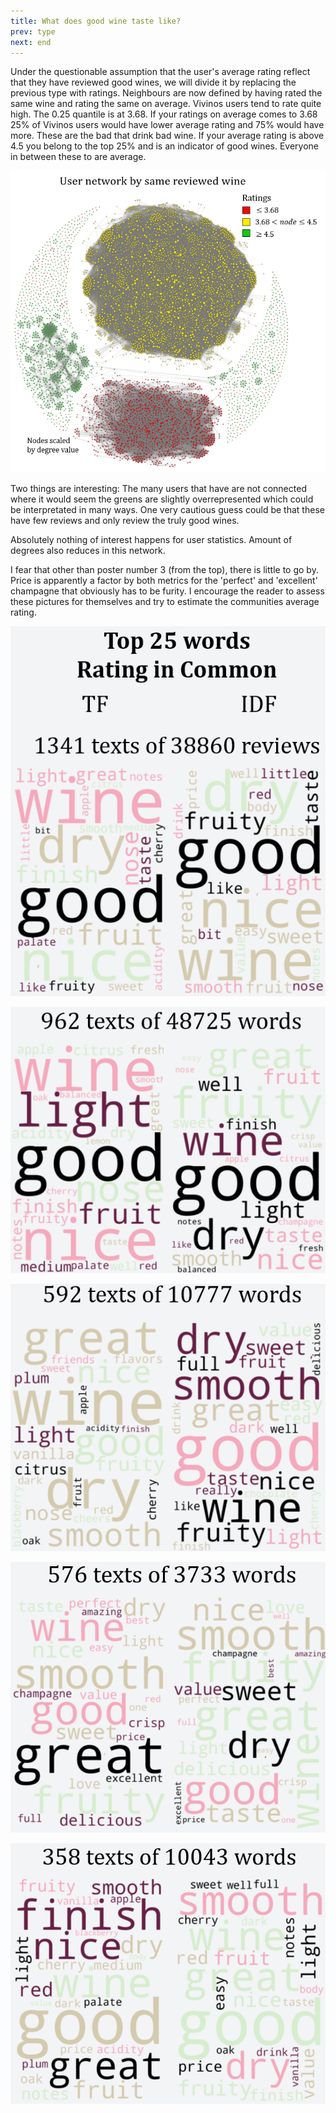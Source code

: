 ```yaml
---
title: What does good wine taste like?
prev: type
next: end
---
```

Under the questionable assumption that the user's average rating reflect that they have reviewed good wines, we will divide it by replacing the previous type with ratings. Neighbours are now defined by having rated the same wine and rating the same on average. Vivinos users tend to rate quite high. The 0.25 quantile is at 3.68. If your ratings on average comes to 3.68 25% of Vivinos users would have lower average rating and 75% would have more. These are the bad that drink bad wine. If your average rating is above 4.5 you belong to the top 25% and is an indicator of good wines. Everyone in between these to are average.

![](/images/User_Network_RATING.png)

Two things are interesting: The many users that have are not connected where it would seem the greens are slightly overrepresented which could be interpretated in many ways. One very cautious guess could be that these have few reviews and only review the truly good wines.

Absolutely nothing of interest happens for user statistics. Amount of degrees also reduces in this network.

I fear that other than poster number 3 (from the top), there is little to go by. Price is apparently a factor by both metrics for the 'perfect' and 'excellent' champagne that obviously has to be furity. I encourage the reader to assess these pictures for themselves and try to estimate the communities average rating.

![](/images/rating_1.png)
 
![](/images/rating_2.png)
 
![](/images/rating_3.png)
 
![](/images/rating_4.png)
 
![](/images/rating_5.png)